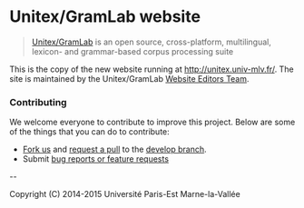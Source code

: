 # Unitex/GramLab website

> [Unitex/GramLab][unitex] is an open source, cross-platform, multilingual, lexicon- and grammar-based corpus processing suite

This is the copy of the new website running at http://unitex.univ-mlv.fr/. The site is maintained by the Unitex/GramLab [Website Editors Team](https://github.com/UnitexGramLab/unitex-website/graphs/contributors).

### Contributing

We welcome everyone to contribute to improve this project. Below are some of the
things that you can do to contribute:

-  [Fork us](https://github.com/UnitexGramLab/unitex-website/fork) and [request a pull](https://github.com/UnitexGramLab/unitex-website/pulls) to the [develop branch](https://github.com/UnitexGramLab/unitex-website/tree/develop).
-  Submit [bug reports or feature requests](https://github.com/UnitexGramLab/unitex-website/issues)

--

Copyright (C) 2014-2015 Université Paris-Est Marne-la-Vallée

[unitex]: http://unitexgramlab.org
